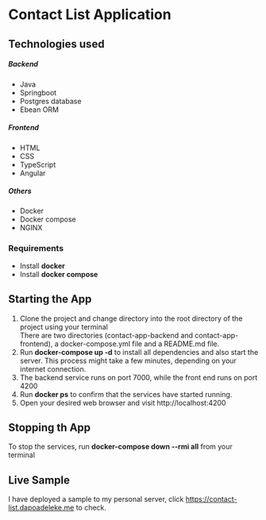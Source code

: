 # Contact List Application

## Technologies used
##### Backend
- Java
- Springboot
- Postgres database
- Ebean ORM

##### Frontend
- HTML
- CSS
- TypeScript
- Angular

##### Others
- Docker
- Docker compose
- NGINX

### Requirements
- Install <b>docker</b>
- Install <b>docker compose</b>

## Starting the App
1. Clone the project and change directory into the root directory of the project using your terminal<br />
   There are two directories (contact-app-backend and contact-app-frontend), a docker-compose.yml file and a README.md file.
2. Run <b>docker-compose up -d</b> to install all dependencies and also start the server. This process might take a few minutes, depending on your internet connection.
3. The backend service runs on port 7000, while the front end runs on port 4200
4. Run <b>docker ps</b> to  confirm that the services have started running.
5. Open your desired web browser and visit http://localhost:4200

## Stopping th App
To stop the services, run <b>docker-compose down --rmi all</b> from your terminal

## Live Sample
I have deployed a sample to my personal server, click https://contact-list.dapoadeleke.me to check.

